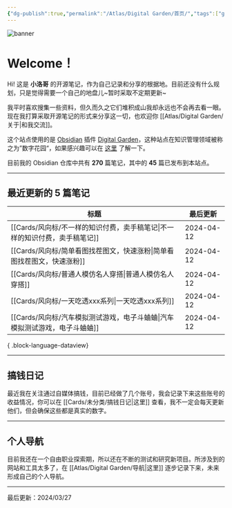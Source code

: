 ```yaml
---
{"dg-publish":true,"permalink":"/Atlas/Digital Garden/首页/","tags":["gardenEntry","gardenEntry","gardenEntry","gardenEntry","gardenEntry","gardenEntry","gardenEntry","gardenEntry"],"noteIcon":1,"created":"2024-03-26","updated":"2024-04-10"}
---
```


![banner](http://img.xlg.life/images/202404100413287.webp)
# Welcome！
Hi! 这是 **小洛哥** 的开源笔记，作为自己记录和分享的根据地。目前还没有什么规划，只是觉得需要一个自己的地盘儿~暂时采取不定期更新~

我平时喜欢搜集一些资料，但久而久之它们堆积成山我却永远也不会再去看一眼。现在我打算采取开源笔记的形式来分享这一切，也欢迎你 [[Atlas/Digital Garden/关于\|和我交流]]。

这个站点使用的是 [Obsidian](https://obsidian.md/) 插件 [Digital Garden](https://github.com/oleeskild/obsidian-digital-garden)，这种站点在知识管理领域被称之为”数字花园“，如果感兴趣可以在 [这里](https://blog.effie.co/%E5%A6%82%E4%BD%95%E5%BB%BA%E7%AB%8B%E6%95%B0%E5%AD%97%E8%8A%B1%E5%9B%AD%EF%BC%9F/) 了解一下。

<p><span>目前我的 Obsidian 仓库中共有 <strong>270</strong> 篇笔记，其中的 <strong>45</strong> 篇已发布到本站点。</span></p>

---
## 最近更新的 5 篇笔记

| 标题                                              | 最后更新       |
| ----------------------------------------------- | ---------- |
| [[Cards/风向标/不一样的知识付费，卖手稿笔记\|不一样的知识付费，卖手稿笔记]] | 2024-04-12 |
| [[Cards/风向标/简单看图找茬图文，快速涨粉\|简单看图找茬图文，快速涨粉]]   | 2024-04-12 |
| [[Cards/风向标/普通人模仿名人穿搭\|普通人模仿名人穿搭]]           | 2024-04-12 |
| [[Cards/风向标/一天吃透xxx系列\|一天吃透xxx系列]]           | 2024-04-12 |
| [[Cards/风向标/汽车模拟测试游戏，电子斗蛐蛐\|汽车模拟测试游戏，电子斗蛐蛐]] | 2024-04-12 |

{ .block-language-dataview}

---
## 搞钱日记
最近我在关注通过自媒体搞钱，目前已经做了几个账号，我会记录下来这些账号的收益情况，你可以在 [[Cards/未分类/搞钱日记\|这里]] 查看，我不一定会每天更新他们，但会确保这些都是真实的数字。

---
## 个人导航
目前我还在一个自由职业探索期，所以还在不断的测试和研究新项目。所涉及到的网站和工具太多了，在 [[Atlas/Digital Garden/导航\|这里]] 逐步记录下来，未来形成自己的个人导航。

---

最后更新：2024/03/27